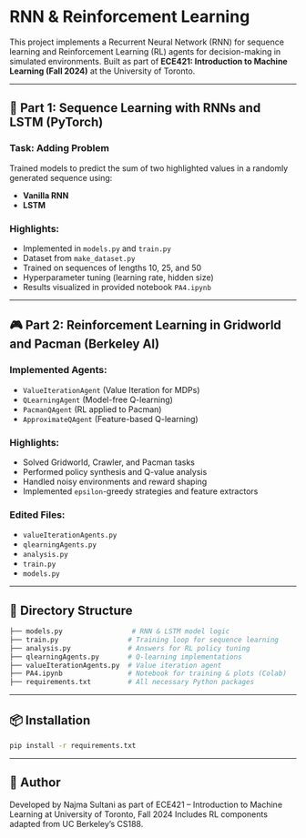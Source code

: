 # RNN & Reinforcement Learning 
This project implements a Recurrent Neural Network (RNN) for sequence learning and Reinforcement Learning (RL) agents for decision-making in simulated environments. Built as part of **ECE421: Introduction to Machine Learning (Fall 2024)** at the University of Toronto.

---

## 🔁 Part 1: Sequence Learning with RNNs and LSTM (PyTorch)

### Task: Adding Problem
Trained models to predict the sum of two highlighted values in a randomly generated sequence using:
- **Vanilla RNN**
- **LSTM**

### Highlights:
- Implemented in `models.py` and `train.py`
- Dataset from `make_dataset.py`
- Trained on sequences of lengths 10, 25, and 50
- Hyperparameter tuning (learning rate, hidden size)
- Results visualized in provided notebook `PA4.ipynb`

---

## 🎮 Part 2: Reinforcement Learning in Gridworld and Pacman (Berkeley AI)

### Implemented Agents:
- `ValueIterationAgent` (Value Iteration for MDPs)
- `QLearningAgent` (Model-free Q-learning)
- `PacmanQAgent` (RL applied to Pacman)
- `ApproximateQAgent` (Feature-based Q-learning)

### Highlights:
- Solved Gridworld, Crawler, and Pacman tasks
- Performed policy synthesis and Q-value analysis
- Handled noisy environments and reward shaping
- Implemented `epsilon`-greedy strategies and feature extractors

### Edited Files:
- `valueIterationAgents.py`
- `qlearningAgents.py`
- `analysis.py`
- `train.py`
- `models.py`

---

## 📁 Directory Structure

```bash
├── models.py                 # RNN & LSTM model logic
├── train.py                 # Training loop for sequence learning
├── analysis.py              # Answers for RL policy tuning
├── qlearningAgents.py       # Q-learning implementations
├── valueIterationAgents.py  # Value iteration agent
├── PA4.ipynb                # Notebook for training & plots (Colab)
├── requirements.txt         # All necessary Python packages
```

---

## 📦 Installation

```bash
pip install -r requirements.txt
```

---

## 📝 Author

Developed by Najma Sultani as part of ECE421 – Introduction to Machine Learning at University of Toronto, Fall 2024
Includes RL components adapted from UC Berkeley’s CS188.

